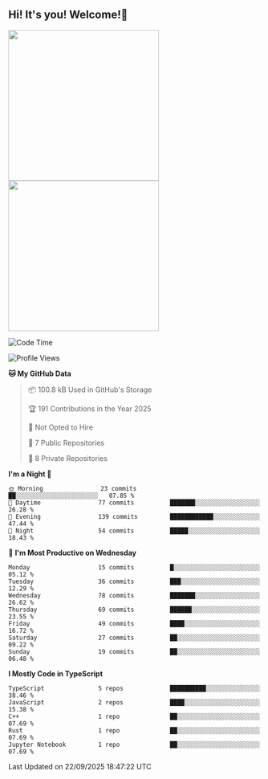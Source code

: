 ## Hi! It's you! Welcome!👋
<p align="left">  
  <img src="https://github-readme-stats.vercel.app/api/top-langs/?username=Shanshuimei&theme=transparent&hide_border=true" style="height: 300px;" />  
  <img src="https://github-readme-stats.vercel.app/api/wakatime?username=Shanshuimei&theme=transparent&hide_border=true&layout=compact&langs_count=22" style="height: 300px;" />
</p>

<!--START_SECTION:waka-->
![Code Time](http://img.shields.io/badge/Code%20Time-380%20hrs%2019%20mins-blue)

![Profile Views](http://img.shields.io/badge/Profile%20Views-0-blue)

**🐱 My GitHub Data** 

> 📦 100.8 kB Used in GitHub's Storage 
 > 
> 🏆 191 Contributions in the Year 2025
 > 
> 🚫 Not Opted to Hire
 > 
> 📜 7 Public Repositories 
 > 
> 🔑 8 Private Repositories 
 > 
**I'm a Night 🦉** 

```text
🌞 Morning                23 commits          ██░░░░░░░░░░░░░░░░░░░░░░░   07.85 % 
🌆 Daytime                77 commits          ███████░░░░░░░░░░░░░░░░░░   26.28 % 
🌃 Evening                139 commits         ████████████░░░░░░░░░░░░░   47.44 % 
🌙 Night                  54 commits          █████░░░░░░░░░░░░░░░░░░░░   18.43 % 
```
📅 **I'm Most Productive on Wednesday** 

```text
Monday                   15 commits          █░░░░░░░░░░░░░░░░░░░░░░░░   05.12 % 
Tuesday                  36 commits          ███░░░░░░░░░░░░░░░░░░░░░░   12.29 % 
Wednesday                78 commits          ███████░░░░░░░░░░░░░░░░░░   26.62 % 
Thursday                 69 commits          ██████░░░░░░░░░░░░░░░░░░░   23.55 % 
Friday                   49 commits          ████░░░░░░░░░░░░░░░░░░░░░   16.72 % 
Saturday                 27 commits          ██░░░░░░░░░░░░░░░░░░░░░░░   09.22 % 
Sunday                   19 commits          ██░░░░░░░░░░░░░░░░░░░░░░░   06.48 % 
```


**I Mostly Code in TypeScript** 

```text
TypeScript               5 repos             ██████████░░░░░░░░░░░░░░░   38.46 % 
JavaScript               2 repos             ████░░░░░░░░░░░░░░░░░░░░░   15.38 % 
C++                      1 repo              ██░░░░░░░░░░░░░░░░░░░░░░░   07.69 % 
Rust                     1 repo              ██░░░░░░░░░░░░░░░░░░░░░░░   07.69 % 
Jupyter Notebook         1 repo              ██░░░░░░░░░░░░░░░░░░░░░░░   07.69 % 
```




 Last Updated on 22/09/2025 18:47:22 UTC
<!--END_SECTION:waka-->
